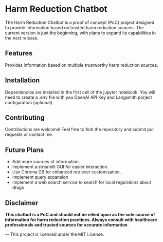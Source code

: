 # Harm Reduction Chatbot

The Harm Reduction Chatbot is a proof of concept (PoC) project designed to provide information based on trusted harm reduction sources. The current version is just the beginning, with plans to expand its capabilities in the next release.

## Features

Provides information based on multiple trustworthy harm reduction sources.

## Installation

Dependencies are installed in the first cell of the jupyter notebook. You will need to create a .env file with you OpenAI API Key and Langsmith porject configuration (optional)

## Contributing

Contributions are welcome! Feel free to fork the repository and submit pull requests or contact me.

## Future Plans

- Add more sources of information.
- Implement a streamlit GUI for easier interaction.
- Use Chroma DB for enhanced retriever customization.
- Implement query expansion
- Implement a web search service to search for local regulations about drugs

## Disclaimer

**This chatbot is a PoC and should not be relied upon as the sole source of information for harm reduction practices. Always consult with healthcare professionals and trusted sources for accurate information.**

--
This project is licensed under the MIT License.
